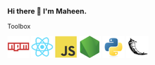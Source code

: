 ### Hi there 👋 I'm Maheen.

<!--
**mah-moh/mah-moh** is a ✨ _special_ ✨ repository because its `README.md` (this file) appears on your GitHub profile.

Here are some ideas to get you started:

- 🔭 I’m currently working on ...
- 🌱 I’m currently learning ...
- 👯 I’m looking to collaborate on ...
- 🤔 I’m looking for help with ...
- 💬 Ask me about ...
- 📫 How to reach me: ...
- 😄 Pronouns: ...
- ⚡ Fun fact: ...
-->

Toolbox


<img src='https://github.com/devicons/devicon/blob/master/icons/npm/npm-original-wordmark.svg' width='50' height='50' />
<img src='https://github.com/devicons/devicon/blob/master/icons/react/react-original.svg' width='50' height='50' />
<img src='https://github.com/devicons/devicon/blob/master/icons/javascript/javascript-original.svg' width='50' height='50' />
<img src='https://github.com/devicons/devicon/blob/master/icons/nodejs/nodejs-original.svg' width='50' height='50' />
<img src='https://github.com/devicons/devicon/blob/master/icons/python/python-original.svg' width='50' height='50' />
<img src='https://github.com/devicons/devicon/blob/master/icons/flask/flask-original.svg' width='50' height='50' />
